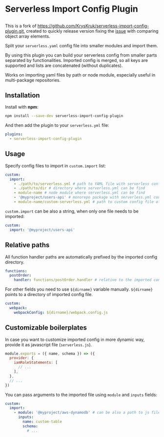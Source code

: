 # Serverless Import Config Plugin

##
This is a fork of https://github.com/KrysKruk/serverless-import-config-plugin.git, created to quickly release version fixing the [issue](https://github.com/KrysKruk/serverless-import-config-plugin/issues/8) with comparing object array elements.  


Split your `serverless.yaml` config file into smaller modules and import them.

By using this plugin you can build your serverless config from smaller parts separated by functionalities.
Imported config is merged, so all keys are supported and lists are concatenated (without duplicates).

Works on importing yaml files by path or node module, especially useful in multi-package repositories.

## Installation

Install with **npm**:
```sh
npm install --save-dev serverless-import-config-plugin
```

And then add the plugin to your `serverless.yml` file:
```yaml
plugins:
  - serverless-import-config-plugin
```

## Usage

Specify config files to import in `custom.import` list:
```yaml
custom:
  import:
    - ./path/to/serverless.yml # path to YAML file with serverless config
    - ./path/to/dir # directory where serverless.yml can be find
    - module-name # node module where serverless.yml can be find
    - '@myproject/users-api' # monorepo package with serverless.yml config file
    - module-name/custom-serverless.yml # path to custom config file of a node module
```

`custom.import` can be also a string, when only one file needs to be imported:
```yaml
custom:
  import: '@myproject/users-api'
```

## Relative paths

All function handler paths are automatically prefixed by the imported config directory.
```yaml
functions:
  postOrder:
    handler: functions/postOrder.handler # relative to the imported config
```

For other fields you need to use `${dirname}` variable manually.
`${dirname}` points to a directory of imported config file.
```yaml
custom:
  webpack:
    webpackConfig: ${dirname}/webpack.config.js
```

## Customizable boilerplates

In case you want to customize imported config in more dynamic way, provide it as javascript file (`serverless.js`).

```javascript
module.exports = ({ name, schema }) => ({
  provider: {
    iamRoleStatements: [
      // ...
    ],
  },
  // ...
})
```

You can pass arguments to the imported file using `module` and `inputs` fields:

```yaml
custom:
  import:
    - module: '@myproject/aws-dynamodb' # can be also a path to js file
      inputs:
        name: custom-table
        schema:
          # ...
```
